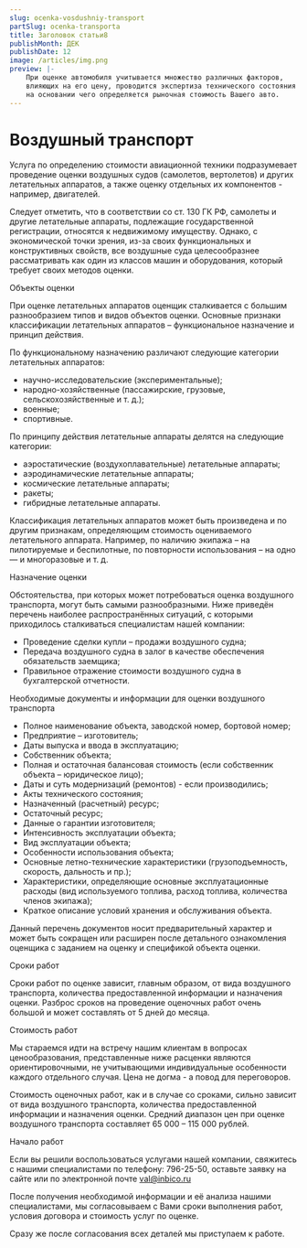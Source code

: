 ```yaml
---
slug: ocenka-vosdushniy-transport
partSlug: ocenka-transporta
title: Заголовок статьи8
publishMonth: ДЕК
publishDate: 12
image: /articles/img.png
preview: |-
    При оценке автомобиля учитывается множество различных факторов,
    влияющих на его цену, проводится экспертиза технического состояния транспортного средства,
    на основании чего определяется рыночная стоимость Вашего авто.
---
```


# Воздушный транспорт

Услуга по определению стоимости авиационной техники подразумевает проведение оценки воздушных судов (самолетов, вертолетов) и других летательных аппаратов, а также оценку отдельных их компонентов - например, двигателей.

Следует отметить, что в соответствии со ст. 130 ГК РФ, самолеты и другие летательные аппараты, подлежащие государственной регистрации, относятся к недвижимому имуществу. Однако, с экономической точки зрения, из-за своих функциональных и конструктивных свойств, все воздушные суда целесообразнее рассматривать как один из классов машин и оборудования, который требует своих методов оценки.

Объекты оценки

При оценке летательных аппаратов оценщик сталкивается с большим разнообразием типов и видов объектов оценки. Основные признаки классификации летательных аппаратов – функциональное назначение и принцип действия.

По функциональному назначению различают следующие категории летательных аппаратов:

*   научно-исследовательские (экспериментальные);
*   народно-хозяйственные (пассажирские, грузовые, сельскохозяйственные и т. д.);
*   военные;
*   спортивные.

По принципу действия летательные аппараты делятся на следующие категории:

*   аэростатические (воздухоплавательные) летательные аппараты;
*   аэродинамические летательные аппараты;
*   космические летательные аппараты;
*   ракеты;
*   гибридные летательные аппараты.

Классификация летательных аппаратов может быть произведена и по другим признакам, определяющим стоимость оцениваемого летательного аппарата. Например, по наличию экипажа – на пилотируемые и беспилотные, по повторности использования – на одно— и многоразовые и т. д.

Назначение оценки

Обстоятельства, при которых может потребоваться оценка воздушного транспорта, могут быть самыми разнообразными. Ниже приведён перечень наиболее распространённых ситуаций, с которыми приходилось сталкиваться специалистам нашей компании:

*   Проведение сделки купли – продажи воздушного судна;
*   Передача воздушного судна в залог в качестве обеспечения обязательств заемщика;
*   Правильное отражение стоимости воздушного судна в бухгалтерской отчетности.

Необходимые документы и информации для оценки воздушного транспорта

*   Полное наименование объекта, заводской номер, бортовой номер;
*   Предприятие – изготовитель;
*   Даты выпуска и ввода в эксплуатацию;
*   Собственник объекта;
*   Полная и остаточная балансовая стоимость (если собственник объекта – юридическое лицо);
*   Даты и суть модернизаций (ремонтов) - если производились;
*   Акты технического состояния;
*   Назначенный (расчетный) ресурс;
*   Остаточный ресурс;
*   Данные о гарантии изготовителя;
*   Интенсивность эксплуатации объекта;
*   Вид эксплуатации объекта;
*   Особенности использования объекта;
*   Основные летно-технические характеристики (грузоподъемность, скорость, дальность и пр.);
*   Характеристики, определяющие основные эксплуатационные расходы (вид используемого топлива, расход топлива, количества членов экипажа);
*   Краткое описание условий хранения и обслуживания объекта.

Данный перечень документов носит предварительный характер и может быть сокращен или расширен после детального ознакомления оценщика с заданием на оценку и спецификой объекта оценки.

Сроки работ

Сроки работ по оценке зависит, главным образом, от вида воздушного транспорта, количества предоставленной информации и назначения оценки. Разброс сроков на проведение оценочных работ очень большой и может составлять от 5 дней до месяца.

Стоимость работ

Мы стараемся идти на встречу нашим клиентам в вопросах ценообразования, представленные ниже расценки являются ориентировочными, не учитывающими индивидуальные особенности каждого отдельного случая. Цена не догма - а повод для переговоров.

Стоимость оценочных работ, как и в случае со сроками, сильно зависит от вида воздушного транспорта, количества предоставленной информации и назначения оценки. Средний диапазон цен при оценке воздушного транспорта составляет 65 000 – 115 000 рублей.

Начало работ

Если вы решили воспользоваться услугами нашей компании, свяжитесь с нашими специалистами по телефону: 796-25-50, оставьте заявку на сайте или по электронной почте [val@inbico.ru](mailto:val@inbico.ru)

После получения необходимой информации и её анализа нашими специалистами, мы согласовываем с Вами сроки выполнения работ, условия договора и стоимость услуг по оценке.

Сразу же после согласования всех деталей мы приступаем к работе.
